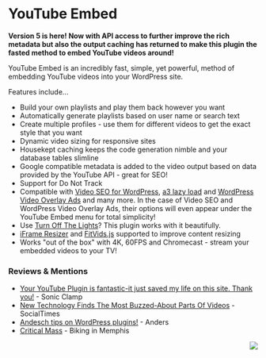 # YouTube Embed

**Version 5 is here! Now with API access to further improve the rich metadata but also the output caching has returned to make this plugin the fasted method to embed YouTube videos around!**

YouTube Embed is an incredibly fast, simple, yet powerful, method of embedding YouTube videos into your WordPress site.

Features include...

* Build your own playlists and play them back however you want
* Automatically generate playlists based on user name or search text
* Create multiple profiles - use them for different videos to get the exact style that you want
* Dynamic video sizing for responsive sites
* Housekept caching keeps the code generation nimble and your database tables slimline
* Google compatible metadata is added to the video output based on data provided by the YouTube API - great for SEO!
* Support for Do Not Track
* Compatible with [Video SEO for WordPress](http://yoast.com/wordpress/video-seo/ "Video SEO for WordPress"), [a3 lazy load](https://wordpress.org/plugins/a3-lazy-load/ "a3 lazy load") and [WordPress Video Overlay Ads](https://wordpress.org/plugins/video-overlay-ads/ "WordPress Video Overlay Ads") and many more. In the case of Video SEO and WordPress Video Overlay Ads, their options will even appear under the YouTube Embed menu for total simplicity!
* Use [Turn Off The Lights](https://www.turnoffthelights.com/ "Turn Off The Lights")? This plugin works with it beautifully.
* [iFrame Resizer](https://github.com/davidjbradshaw/iframe-resizer "iFrame Resizer") and [FitVids.js](https://github.com/davatron5000/FitVids.js "FitVids.js") supported to improve content resizing
* Works "out of the box" with 4K, 60FPS and Chromecast - stream your embedded videos to your TV!

### Reviews & Mentions

* [Your YouTube Plugin is fantastic-it just saved my life on this site. Thank you!](https://twitter.com/AaronWatters/status/237957701605404672?uid=16257815&iid=am-130280753913455685118891763&nid=4+248 "Twitter - Aaron Watters") - Sonic Clamp
* [New Technology Finds The Most Buzzed-About Parts Of Videos](http://www.socialtimes.com/2011/03/new-technology-finds-the-most-buzzed-about-parts-of-videos-interview/ "New Technology Finds The Most Buzzed-About Parts Of Videos") - SocialTimes
* [Andesch tips on WordPress plugins!](http://andershagstrom.se/andesch-tipsar-om-wordpress-plugins/ "Andesch tipsar om WordPress-plugins!") - Anders
* [Critical Mass](http://www.bikinginmemphis.com/2011/03/26/critical-mass/ "Critical Mass") - Biking in Memphis

<p align="right"><a href="https://wordpress.org/plugins/youtube-embed/"><img src="https://img.shields.io/wordpress/plugin/dt/youtube-embed?label=wp.org%20downloads&style=for-the-badge"></a></p>